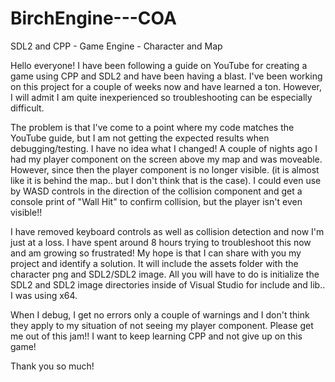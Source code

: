 # BirchEngine---COA
SDL2 and CPP - Game Engine - Character and Map

Hello everyone! I have been following a guide on YouTube for creating a game using CPP and SDL2 and have been having a blast. 
I've been working on this project for a couple of weeks now and have learned a ton. However, I will admit I am quite inexperienced so troubleshooting can be especially difficult. 

The problem is that I've come to a point where my code matches the YouTube guide, but I am not getting the expected results when debugging/testing. I have no idea what I changed! 
A couple of nights ago I had my player component on the screen above my map and was moveable. However, since then the player component is no longer visible. 
(it is almost like it is behind the map.. but I don't think that is the case). I could even use by WASD controls in the direction of the collision component and get a console 
print of "Wall Hit" to confirm collision, but the player isn't even visible!!

I have removed keyboard controls as well as collision detection and now I'm just at a loss. I have spent around 8 hours trying to troubleshoot this now and am growing so 
frustrated!  My hope is that I can share with you my project and identify a solution. It will include the assets folder with the character png and SDL2/SDL2 image. 
All you will have to do is initialize the SDL2 and SDL2 image directories inside of Visual Studio for include and lib.. I was using x64.

When I debug, I get no errors only a couple of warnings and I don't think they apply to my situation of not seeing my player component. Please get me out of this jam!! 
I want to keep learning CPP and not give up on this game! 

Thank you so much!
